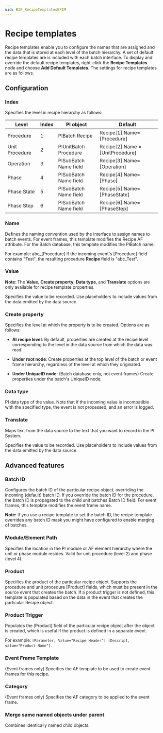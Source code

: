 ```yaml
---
uid: BIF_RecipeTemplatesEFIM
---
```


# Recipe templates

<!-- Topic requires customization for specific interface -->

Recipe templates enable you to configure the names that are assigned and the data that is stored at each level of the batch hierarchy. A set of default recipe templates are is included with each batch interface. To display and override the default recipe templates, right-click the **Recipe Templates** node and choose **Add Default Templates**. The settings for recipe templates are as follows.

## Configuration

### Index

Specifies the level in recipe hierarchy as follows:

| Level | Index | PI object | Default |
| ----- | ----- | --------- | ------- |
| Procedure | 1 | PIBatch Recipe | Recipe[1].Name=[Procedure] |
| Unit Procedure | 2 | PIUnitBatch Procedure | Recipe[2].Name = [UnitProcedure] |
| Operation | 3 | PISubBatch Name field | Recipe[3].Name=[Operation] |
| Phase | 4 | PISubBatch Name field | Recipe[4].Name=[Phase] |
|Phase State | 5 | PISubBatch Name field | Recipe[5].Name=[PhaseState] |
| Phase Step | 6 | PISubBatch Name field | Recipe[6].Name=[PhaseStep] |

### Name

Defines the naming convention used by the interface to assign names to batch events. For event frames, this template modifies the Recipe AF attribute. For the Batch database, this template modifies the PIBatch name.

For example: abc_[Procedure] If the incoming event's [Procedure] field contains "Test", the resulting procedure **Recipe** field is "abc_Test".

### Value

**Note**: The **Value**, **Create property**, **Data type**, and **Translate** options are only available for recipe template properties.
    
Specifies the value to be recorded. Use placeholders to include values from the data emitted by the data source. 

### Create property
    
Specifies the level at which the property is to be created. Options are as follows:

* **At recipe level**: By default, properties are created at the recipe level corresponding to the level in the data source from which the data was read.

* **Under root node**: Create properties at the top level of the batch or event frame hierarchy, regardless of the level at which they originated.

* **Under UniqueID node**: (Batch database only, not event frames) Create properties under the batch's UniqueID node.

### Data type
    
PI data type of the value. Note that if the incoming value is incompatible with the specified type, the event is not processed, and an error is logged. 

### Translate

Maps text from the data source to the text that you want to record in the PI System. 
    
Specifies the value to be recorded. Use placeholders to include values from the data emitted by the data source. 

## Advanced features

### Batch ID

Configures the batch ID of the particular recipe object, overriding the incoming (default) batch ID. If you override the batch ID for the procedure, the batch ID is propagated to the child unit batches Batch ID field. For event frames, this template modifies the event frame name.
        
**Note:** If you use a recipe template to set the batch ID, the recipe template overrides any batch ID mask you might have configured to enable merging of batches.

### Module/Element Path

Specifies the location in the PI module or AF element hierarchy where the unit or phase module resides. Valid for unit procedure (level 2) and phase (level 4). 

### Product

Specifies the product of the particular recipe object. Supports the procedure and unit procedure [Product] fields, which must be present in the source event that creates the batch. If a product trigger is not defined, this template is populated based on the data in the event that creates the particular Recipe object. 

### Product Trigger

Populates the [Product] field of the particular recipe object after the object is created, which is useful if the product is defined in a separate event.

For example: `[Parameter, Value="Recipe Header"] [Descript, value="Product Name"]`.

### Event Frame Template

(Event frames only) Specifies the AF template to be used to create event frames for this recipe. 

### Category

(Event frames only) Specifies the AF category to be applied to the event frame. 

### Merge same named objects under parent

Combines identically named child objects. 

